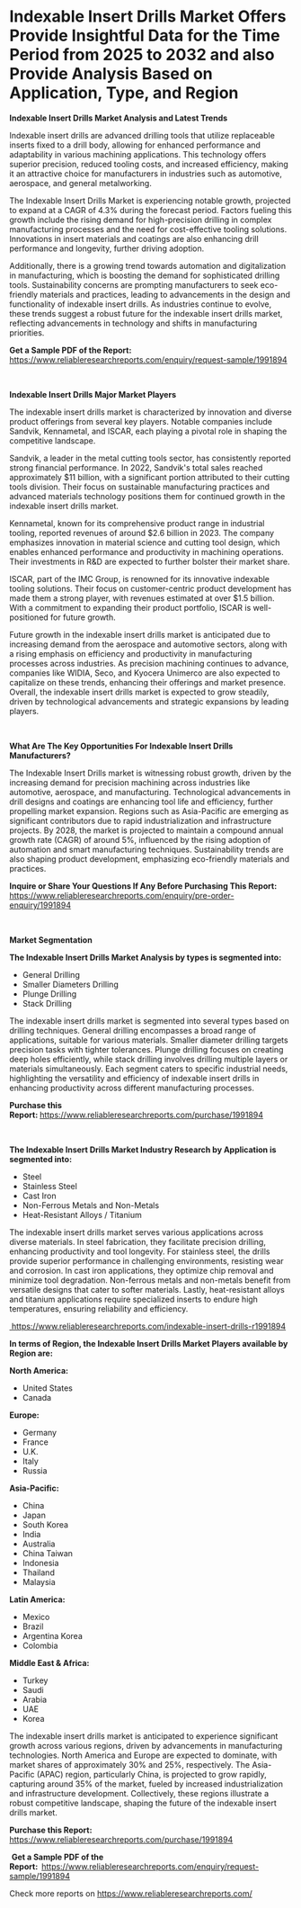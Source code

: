 <p><h1>Indexable Insert Drills Market Offers Provide Insightful Data for the Time Period from 2025 to 2032 and also Provide Analysis Based on Application, Type, and Region</h1></p><p><strong>Indexable Insert Drills Market Analysis and Latest Trends</strong></p>
<p><p>Indexable insert drills are advanced drilling tools that utilize replaceable inserts fixed to a drill body, allowing for enhanced performance and adaptability in various machining applications. This technology offers superior precision, reduced tooling costs, and increased efficiency, making it an attractive choice for manufacturers in industries such as automotive, aerospace, and general metalworking.</p><p>The Indexable Insert Drills Market is experiencing notable growth, projected to expand at a CAGR of 4.3% during the forecast period. Factors fueling this growth include the rising demand for high-precision drilling in complex manufacturing processes and the need for cost-effective tooling solutions. Innovations in insert materials and coatings are also enhancing drill performance and longevity, further driving adoption.</p><p>Additionally, there is a growing trend towards automation and digitalization in manufacturing, which is boosting the demand for sophisticated drilling tools. Sustainability concerns are prompting manufacturers to seek eco-friendly materials and practices, leading to advancements in the design and functionality of indexable insert drills. As industries continue to evolve, these trends suggest a robust future for the indexable insert drills market, reflecting advancements in technology and shifts in manufacturing priorities.</p></p>
<p><strong>Get a Sample PDF of the Report:&nbsp;</strong> <a href="https://www.reliableresearchreports.com/enquiry/request-sample/1991894?utm_campaign=3051&utm_medium=2&utm_source=Github&utm_content=ia&utm_term=08042025&utm_id=indexable-insert-drills">https://www.reliableresearchreports.com/enquiry/request-sample/1991894</a></p>
<p>&nbsp;</p>
<p><strong>Indexable Insert Drills Major Market Players</strong></p>
<p><p>The indexable insert drills market is characterized by innovation and diverse product offerings from several key players. Notable companies include Sandvik, Kennametal, and ISCAR, each playing a pivotal role in shaping the competitive landscape.</p><p>Sandvik, a leader in the metal cutting tools sector, has consistently reported strong financial performance. In 2022, Sandvik's total sales reached approximately $11 billion, with a significant portion attributed to their cutting tools division. Their focus on sustainable manufacturing practices and advanced materials technology positions them for continued growth in the indexable insert drills market.</p><p>Kennametal, known for its comprehensive product range in industrial tooling, reported revenues of around $2.6 billion in 2023. The company emphasizes innovation in material science and cutting tool design, which enables enhanced performance and productivity in machining operations. Their investments in R&D are expected to further bolster their market share.</p><p>ISCAR, part of the IMC Group, is renowned for its innovative indexable tooling solutions. Their focus on customer-centric product development has made them a strong player, with revenues estimated at over $1.5 billion. With a commitment to expanding their product portfolio, ISCAR is well-positioned for future growth.</p><p>Future growth in the indexable insert drills market is anticipated due to increasing demand from the aerospace and automotive sectors, along with a rising emphasis on efficiency and productivity in manufacturing processes across industries. As precision machining continues to advance, companies like WIDIA, Seco, and Kyocera Unimerco are also expected to capitalize on these trends, enhancing their offerings and market presence. Overall, the indexable insert drills market is expected to grow steadily, driven by technological advancements and strategic expansions by leading players.</p></p>
<p>&nbsp;</p>
<p><strong>What Are The Key Opportunities For Indexable Insert Drills Manufacturers?</strong></p>
<p><p>The Indexable Insert Drills market is witnessing robust growth, driven by the increasing demand for precision machining across industries like automotive, aerospace, and manufacturing. Technological advancements in drill designs and coatings are enhancing tool life and efficiency, further propelling market expansion. Regions such as Asia-Pacific are emerging as significant contributors due to rapid industrialization and infrastructure projects. By 2028, the market is projected to maintain a compound annual growth rate (CAGR) of around 5%, influenced by the rising adoption of automation and smart manufacturing techniques. Sustainability trends are also shaping product development, emphasizing eco-friendly materials and practices.</p></p>
<p><strong>Inquire or Share Your Questions If Any Before Purchasing This Report:</strong> <a href="https://www.reliableresearchreports.com/enquiry/pre-order-enquiry/1991894?utm_campaign=3051&utm_medium=2&utm_source=Github&utm_content=ia&utm_term=08042025&utm_id=indexable-insert-drills">https://www.reliableresearchreports.com/enquiry/pre-order-enquiry/1991894</a></p>
<p>&nbsp;</p>
<p><strong>Market Segmentation</strong></p>
<p><strong>The Indexable Insert Drills Market Analysis by types is segmented into:</strong></p>
<p><ul><li>General Drilling</li><li>Smaller Diameters Drilling</li><li>Plunge Drilling</li><li>Stack Drilling</li></ul></p>
<p><p>The indexable insert drills market is segmented into several types based on drilling techniques. General drilling encompasses a broad range of applications, suitable for various materials. Smaller diameter drilling targets precision tasks with tighter tolerances. Plunge drilling focuses on creating deep holes efficiently, while stack drilling involves drilling multiple layers or materials simultaneously. Each segment caters to specific industrial needs, highlighting the versatility and efficiency of indexable insert drills in enhancing productivity across different manufacturing processes.</p></p>
<p><strong>Purchase this Report:&nbsp;</strong><a href="https://www.reliableresearchreports.com/purchase/1991894?utm_campaign=3051&utm_medium=2&utm_source=Github&utm_content=ia&utm_term=08042025&utm_id=indexable-insert-drills">https://www.reliableresearchreports.com/purchase/1991894</a></p>
<p>&nbsp;</p>
<p><strong>The Indexable Insert Drills Market Industry Research by Application is segmented into:</strong></p>
<p><ul><li>Steel</li><li>Stainless Steel</li><li>Cast Iron</li><li>Non-Ferrous Metals and Non-Metals</li><li>Heat-Resistant Alloys / Titanium</li></ul></p>
<p><p>The indexable insert drills market serves various applications across diverse materials. In steel fabrication, they facilitate precision drilling, enhancing productivity and tool longevity. For stainless steel, the drills provide superior performance in challenging environments, resisting wear and corrosion. In cast iron applications, they optimize chip removal and minimize tool degradation. Non-ferrous metals and non-metals benefit from versatile designs that cater to softer materials. Lastly, heat-resistant alloys and titanium applications require specialized inserts to endure high temperatures, ensuring reliability and efficiency.</p></p>
<p><a href="https://www.reliableresearchreports.com/indexable-insert-drills-r1991894?utm_campaign=3051&utm_medium=2&utm_source=Github&utm_content=ia&utm_term=08042025&utm_id=indexable-insert-drills">&nbsp;https://www.reliableresearchreports.com/indexable-insert-drills-r1991894</a></p>
<p><strong>In terms of Region, the Indexable Insert Drills Market Players available by Region are:</strong></p>
<p>
    <p> <strong> North America: </strong>
        <ul>
            <li>United States</li>
            <li>Canada</li>
        </ul>
        </p> 
    <p> <strong> Europe: </strong>
        <ul>
            <li>Germany</li>
            <li>France</li>
            <li>U.K.</li>
            <li>Italy</li>
            <li>Russia</li>
        </ul>
        </p> 
    <p> <strong> Asia-Pacific: </strong>
        <ul>
            <li>China</li>
            <li>Japan</li>
            <li>South Korea</li>
            <li>India</li>
            <li>Australia</li>
            <li>China Taiwan</li>
            <li>Indonesia</li>
            <li>Thailand</li>
            <li>Malaysia</li>
        </ul>
        </p> 
    <p> <strong> Latin America: </strong>
        <ul>
            <li>Mexico</li>
            <li>Brazil</li>
            <li>Argentina Korea</li>
            <li>Colombia</li>
        </ul>
        </p> 
    <p> <strong> Middle East & Africa: </strong>
        <ul>
            <li>Turkey</li>
            <li>Saudi</li>
            <li>Arabia</li>
            <li>UAE</li>
            <li>Korea</li>
        </ul>
    </p>
    </p>
<p><p>The indexable insert drills market is anticipated to experience significant growth across various regions, driven by advancements in manufacturing technologies. North America and Europe are expected to dominate, with market shares of approximately 30% and 25%, respectively. The Asia-Pacific (APAC) region, particularly China, is projected to grow rapidly, capturing around 35% of the market, fueled by increased industrialization and infrastructure development. Collectively, these regions illustrate a robust competitive landscape, shaping the future of the indexable insert drills market.</p></p>
<p><strong>Purchase this Report: </strong><a href="https://www.reliableresearchreports.com/purchase/1991894?utm_campaign=3051&utm_medium=2&utm_source=Github&utm_content=ia&utm_term=08042025&utm_id=indexable-insert-drills">https://www.reliableresearchreports.com/purchase/1991894</a></p>
<p>&nbsp;<strong>Get a Sample PDF of the Report:&nbsp;&nbsp;</strong><a href="https://www.reliableresearchreports.com/enquiry/request-sample/1991894?utm_campaign=3051&utm_medium=2&utm_source=Github&utm_content=ia&utm_term=08042025&utm_id=indexable-insert-drills">https://www.reliableresearchreports.com/enquiry/request-sample/1991894</a></p>
<p><strong></strong></p>
<p>Check more reports on <a href="https://www.reliableresearchreports.com/?utm_campaign=3051&utm_medium=2&utm_source=Github&utm_content=ia&utm_term=08042025&utm_id=indexable-insert-drills">https://www.reliableresearchreports.com/</a></p>